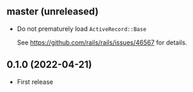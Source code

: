 ## master (unreleased)

- Do not prematurely load `ActiveRecord::Base`

    See https://github.com/rails/rails/issues/46567 for details.

## 0.1.0 (2022-04-21)

- First release
